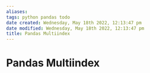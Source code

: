 ```yaml
---
aliases: 
tags: python pandas todo
date created: Wednesday, May 18th 2022, 12:13:47 pm
date modified: Wednesday, May 18th 2022, 12:13:47 pm
title: Pandas Multiindex
---
```


# Pandas Multiindex

